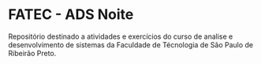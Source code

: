 # FATEC - ADS Noite

Repositório destinado a atividades e exercícios do curso de analise e desenvolvimento de sistemas da Faculdade de Técnologia de São Paulo de Ribeirão Preto.
